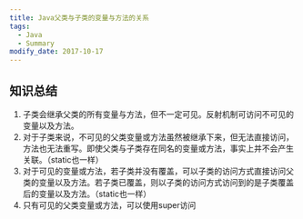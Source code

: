 ```yaml
---
title: Java父类与子类的变量与方法的关系
tags: 
  - Java
  - Summary
modify_date: 2017-10-17
---
```


## 知识总结

<!--more-->

1. 子类会继承父类的所有变量与方法，但不一定可见。反射机制可访问不可见的变量以及方法。
2. 对于子类来说，不可见的父类变量或方法虽然被继承下来，但无法直接访问，方法也无法重写。即使父类与子类存在同名的变量或方法，事实上并不会产生关联。（static也一样）
3. 对于可见的变量或方法，若子类并没有覆盖，可以子类的访问方式直接访问父类的变量以及方法。若子类已覆盖，则以子类的访问方式访问到的是子类覆盖后的变量以及方法。（static也一样）
4. 只有可见的父类变量或方法，可以使用super访问